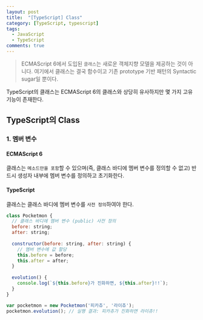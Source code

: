```yaml
---
layout: post
title:  "[TypeScript] Class"
category: [TypeScript, typescript]
tags:
  - JavaScript
  - TypeScript
comments: true
---
```


> ECMAScript 6에서 도입된 `클래스`는 새로운 객체지향 모델을 제공하는 것이 아니다. 여기에서 클래스는 결국 함수이고 기존 prototype 기반 패턴의 Syntactic sugar일 뿐이다.
>
TypeScript의 클래스는 ECMAScript 6의 클래스와 상당히 유사하지만 몇 가지 고유 기능이 존재한다.

## TypeScript의 Class
### 1. 멤버 변수
#### ECMAScript 6
클래스는 `메소드만을 포함`할 수 있으며(즉, 클래스 바디에 멤버 변수를 정의할 수 없고)  반드시 생성자 내부에 멤버 변수를 정의하고 초기화한다.

#### TypeScript
클래스는 클래스 바디에 멤버 변수를 `사전 정의`하여야 한다.

```javascript
class Pocketmon {
  // 클래스 바디에 멤버 변수 (public) 사전 정의
  before: string;
  after: string;
  
  constructor(before: string, after: string) {
    // 멤버 변수에 값 할당
    this.before = before;
    this.after = after;
  }
  
  evolution() {
    console.log(`${this.before}가 진화하면, ${this.after}!!`);
  }
}

var pocketmon = new Pocketmon('피카츄', '라이츄');
pocketmon.evolution(); // 실행 결과: 피카츄가 진화하면 라이츄!!
```